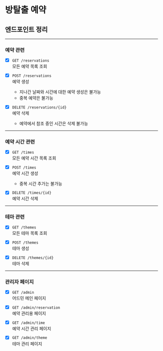 # 방탈출 예약

## 엔드포인트 정리

---

### 예약 관련
- [x] `GET /reservations`  
  모든 예약 목록 조회


- [x] `POST /reservations`  
  예약 생성
  - 지나간 날짜와 시간에 대한 예약 생성은 불가능
  - 중복 예약은 불가능


- [x] `DELETE /reservations/{id}`  
  예약 삭제
  - 예약에서 참조 중인 시간은 삭제 불가능
  

---

### 예약 시간 관련
- [x] `GET /times`  
  모든 예약 시간 목록 조회


- [x] `POST /times`  
  예약 시간 생성
  - 중복 시간 추가는 불가능

- [x] `DELETE /times/{id}`  
  예약 시간 삭제

---


### 테마 관련
- [x] `GET /themes`  
  모든 테마 목록 조회


- [x] `POST /themes`  
  테마 생성


- [x] `DELETE /themes/{id}`  
  테마 삭제

---


### 관리자 페이지


- [x] `GET /admin`  
  어드민 메인 페이지


- [x] `GET /admin/reservation`  
  예약 관리용 페이지


- [x] `GET /admin/time`  
  예약 시간 관리 페이지  


- [x] `GET /admin/theme`  
  테마 관리 페이지  
